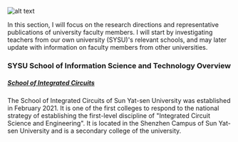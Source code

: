 ![alt text](wallhaven-qzod8l_2560x1440.png)

In this section, I will focus on the research directions and representative publications of university faculty members. I will start by investigating teachers from our own university (SYSU)'s relevant schools, and may later update with information on faculty members from other universities.

### SYSU School of Information Science and Technology Overview

##### [School of Integrated Circuits](SIC_Navigation.md)

The School of Integrated Circuits of Sun Yat-sen University was established in February 2021. It is one of the first colleges to respond to the national strategy of establishing the first-level discipline of "Integrated Circuit Science and Engineering". It is located in the Shenzhen Campus of Sun Yat-sen University and is a secondary college of the university.

